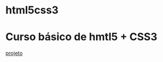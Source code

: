 # html5css3
<h1>Curso básico de hmtl5 + CSS3</h1>
<a href="https://cruelsun.000webhostapp.com/index.html" target="_blank">projeto</a>
